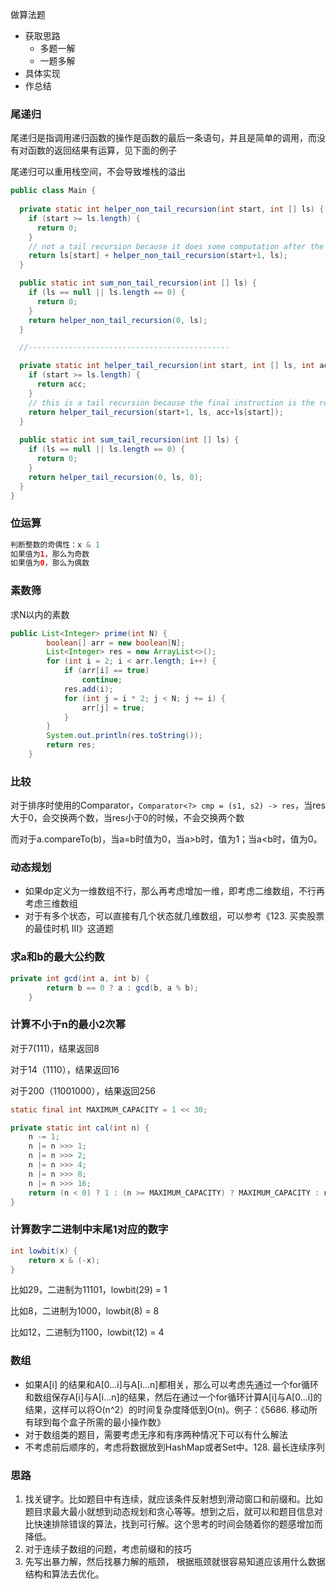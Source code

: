 做算法题

- 获取思路
  - 多题一解
  - 一题多解
- 具体实现
- 作总结



### 尾递归

尾递归是指调用递归函数的操作是函数的最后一条语句，并且是简单的调用，而没有对函数的返回结果有运算，见下面的例子

尾递归可以重用栈空间，不会导致堆栈的溢出

```java
public class Main {
    
  private static int helper_non_tail_recursion(int start, int [] ls) {
    if (start >= ls.length) {
      return 0;
    }
    // not a tail recursion because it does some computation after the recursive call returned.
    return ls[start] + helper_non_tail_recursion(start+1, ls);
  }

  public static int sum_non_tail_recursion(int [] ls) {
    if (ls == null || ls.length == 0) {
      return 0;
    }
    return helper_non_tail_recursion(0, ls);
  }

  //---------------------------------------------

  private static int helper_tail_recursion(int start, int [] ls, int acc) {
    if (start >= ls.length) {
      return acc;
    }
    // this is a tail recursion because the final instruction is the recursive call.
    return helper_tail_recursion(start+1, ls, acc+ls[start]);
  }
    
  public static int sum_tail_recursion(int [] ls) {
    if (ls == null || ls.length == 0) {
      return 0;
    }
    return helper_tail_recursion(0, ls, 0);
  }
}
```

### 位运算

```java
判断整数的奇偶性：x & 1
如果值为1，那么为奇数
如果值为0，那么为偶数
```

### 素数筛

求N以内的素数

```java
public List<Integer> prime(int N) {
        boolean[] arr = new boolean[N];
        List<Integer> res = new ArrayList<>();
        for (int i = 2; i < arr.length; i++) {
            if (arr[i] == true)
                continue;
            res.add(i);
            for (int j = i * 2; j < N; j += i) {
                arr[j] = true;
            }
        }
        System.out.println(res.toString());
        return res;
    }
```

### 比较

对于排序时使用的Comparator，`Comparator<?> cmp = (s1, s2) -> res`，当res大于0，会交换两个数，当res小于0的时候，不会交换两个数

而对于a.compareTo(b)，当a=b时值为0，当a>b时，值为1；当a<b时，值为0。

### 动态规划

- 如果dp定义为一维数组不行，那么再考虑增加一维，即考虑二维数组，不行再考虑三维数组
- 对于有多个状态，可以直接有几个状态就几维数组，可以参考《123. 买卖股票的最佳时机 III》这道题

### 求a和b的最大公约数

```java
private int gcd(int a, int b) {
        return b == 0 ? a : gcd(b, a % b);
    }
```

###  计算不小于n的最小2次幂

对于7(111)，结果返回8

对于14（1110），结果返回16

对于200（11001000），结果返回256

```java
static final int MAXIMUM_CAPACITY = 1 << 30;

private static int cal(int n) {
    n -= 1;
    n |= n >>> 1;
    n |= n >>> 2;
    n |= n >>> 4;
    n |= n >>> 8;
    n |= n >>> 16;
    return (n < 0) ? 1 : (n >= MAXIMUM_CAPACITY) ? MAXIMUM_CAPACITY : n + 1;
}
```

### 计算数字二进制中末尾1对应的数字

```java
int lowbit(x) {
    return x & (-x);
}
```

比如29，二进制为11101，lowbit(29) = 1

比如8，二进制为1000，lowbit(8) = 8

比如12，二进制为1100，lowbit(12) = 4

### 数组

- 如果A[i] 的结果和A[0...i]与A[i...n]都相关，那么可以考虑先通过一个for循环和数组保存A[i]与A[i...n]的结果，然后在通过一个for循环计算A[i]与A[0...i]的结果，这样可以将O(n^2）的时间复杂度降低到O(n)。例子：《5686. 移动所有球到每个盒子所需的最小操作数》
- 对于数组类的题目，需要考虑无序和有序两种情况下可以有什么解法
- 不考虑前后顺序的，考虑将数据放到HashMap或者Set中。128. 最长连续序列









### 思路

1. 找关键字。比如题目中有连续，就应该条件反射想到滑动窗口和前缀和。比如题目求最大最小就想到动态规划和贪心等等。想到之后，就可以和题目信息对比快速排除错误的算法，找到可行解。这个思考的时间会随着你的题感增加而降低。
2. 对于连续子数组的问题，考虑前缀和的技巧
3. 先写出暴力解，然后找暴力解的瓶颈， 根据瓶颈就很容易知道应该用什么数据结构和算法去优化。